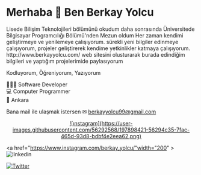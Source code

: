 <h1>Merhaba 👋 Ben Berkay Yolcu</h1>

<p>Lisede Bilişim Teknolojileri bölümünü okudum daha sonrasında Üniversitede Bilgisayar Programcılığı Bölümü'nden Mezun oldum Her zaman kendimi geliştirmeye ve yenilemeye çalışıyorum. sürekli yeni bilgiler edinmeye çalışıyorum, projeler geliştirerek kendime yetkinlikler katmaya çalışıyorum. http://www.berkayyolcu.com/ 
web sitesini olusturarak burada edindiğim bilgileri ve yaptığım projelerimide paylasıyorum </p>


Kodluyorum, Öğreniyorum, Yazıyorum


👨🏻‍💻 Software Developer  </br>
💻 Computer Programmer                       
📌 Ankara </br>


Bana mail ile ulaşmak istersen ✉ berkayyolcu99@gmail.com

<p align="center">
<a href="https://www.instagram.com/berkay_yolcu/" width="200" >![ınstagram](https://user-images.githubusercontent.com/56292568/197898421-56294c35-7fac-465d-93d8-bdbf4e2eea62.png)</a>

<a href="https://www.instagram.com/berkay_yolcu/"width="200" >![linkedin](https://user-images.githubusercontent.com/56292568/197900384-48fb9432-185b-482c-9907-8bd74f0ea6db.png)</a>

<a href="https://www.instagram.com/berkay_yolcu/">![Twitter](https://user-images.githubusercontent.com/56292568/197900607-ec994a32-b180-42f8-9852-974f043eba4b.png)</a>
</p>


